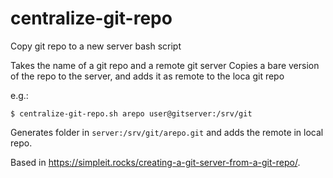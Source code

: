 # centralize-git-repo
Copy git repo to a new server bash script

Takes the name of a git repo and a remote git server
Copies a bare version of the repo to the server, and adds it as
remote to the loca git repo

e.g.: 

    $ centralize-git-repo.sh arepo user@gitserver:/srv/git


Generates folder in `server:/srv/git/arepo.git` and adds the remote in
local repo.

Based in <https://simpleit.rocks/creating-a-git-server-from-a-git-repo/>.

